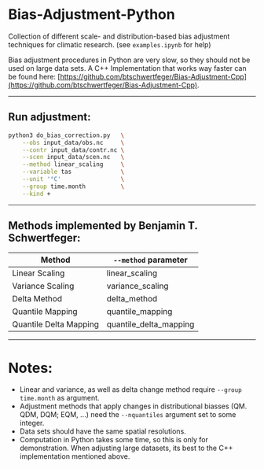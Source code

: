 # Bias-Adjustment-Python

Collection of different scale- and distribution-based bias adjustment techniques for climatic research. (see `examples.ipynb` for help)

Bias adjustment procedures in Python are very slow, so they should not be used on large data sets.
A C++ Implementation that works way faster can be found here: [https://github.com/btschwertfeger/Bias-Adjustment-Cpp](https://github.com/btschwertfeger/Bias-Adjustment-Cpp).
____
## Run adjustment:
```bash
python3 do_bias_correction.py   \
    --obs input_data/obs.nc     \
    --contr input_data/contr.nc \
    --scen input_data/scen.nc   \
    --method linear_scaling     \
    --variable tas              \
    --unit '°C'                 \
    --group time.month          \
    --kind + 
```
____
## Methods implemented by Benjamin T. Schwertfeger:
|Method| `--method` parameter|
|-----|-----|
|Linear Scaling| linear_scaling|
|Variance Scaling|variance_scaling|
|Delta Method|delta_method|
|Quantile Mapping|quantile_mapping|
|Quantile Delta Mapping|quantile_delta_mapping|

____
# Notes:
- Linear and variance, as well as delta change method require `--group time.month` as argument.
- Adjustment methods that apply changes in distributional biasses (QM. QDM, DQM; EQM, ...) need the `--nquantiles` argument set to some integer.
- Data sets should have the same spatial resolutions.
- Computation in Python takes some time, so this is only for demonstration. When adjusting large datasets, its best to the C++ implementation mentioned above.